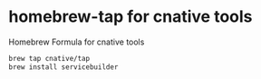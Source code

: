 # homebrew-tap for cnative tools

Homebrew Formula for cnative tools

```sh
brew tap cnative/tap
brew install servicebuilder
```